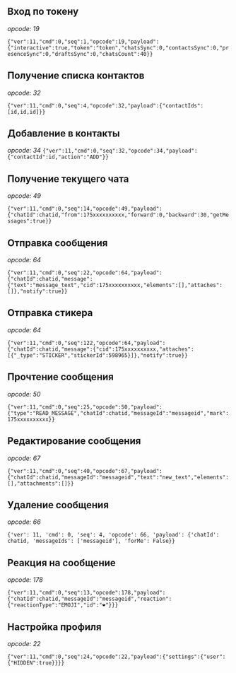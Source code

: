 ## Вход по токену

*opcode: 19*

```{"ver":11,"cmd":0,"seq":1,"opcode":19,"payload":{"interactive":true,"token":"token","chatsSync":0,"contactsSync":0,"presenceSync":0,"draftsSync":0,"chatsCount":40}}```


## Получение списка контактов

*opcode: 32*

```{"ver":11,"cmd":0,"seq":4,"opcode":32,"payload":{"contactIds":[id,id,id]}}```


## Добавление в контакты

*opcode: 34*
```{"ver":11,"cmd":0,"seq":32,"opcode":34,"payload":{"contactId":id,"action":"ADD"}}```


## Получение текущего чата

*opcode: 49*

```{"ver":11,"cmd":0,"seq":14,"opcode":49,"payload":{"chatId":chatid,"from":175xxxxxxxxxx,"forward":0,"backward":30,"getMessages":true}}```


## Отправка сообщения

*opcode: 64*

```{"ver":11,"cmd":0,"seq":22,"opcode":64,"payload":{"chatId":chatid,"message":{"text":"message_text","cid":175xxxxxxxxxx,"elements":[],"attaches":[]},"notify":true}}```


## Отправка стикера

*opcode: 64*

```{"ver":11,"cmd":0,"seq":122,"opcode":64,"payload":{"chatId":chatid,"message":{"cid":175xxxxxxxxxx,"attaches":[{"_type":"STICKER","stickerId":598965}]},"notify":true}}```


## Прочтение сообщения

*opcode: 50*

```{"ver":11,"cmd":0,"seq":25,"opcode":50,"payload":{"type":"READ_MESSAGE","chatId":chatid,"messageId":"messageid","mark":175xxxxxxxxxx}}```


## Редактирование сообщения

*opcode: 67*

```{"ver":11,"cmd":0,"seq":40,"opcode":67,"payload":{"chatId":chatid,"messageId":"messageid","text":"new_text","elements":[],"attachments":[]}}```


## Удаление сообщения

*opcode: 66*

```{'ver': 11, 'cmd': 0, 'seq': 4, 'opcode': 66, 'payload': {'chatId': chatid, 'messageIds': ['messageid'], 'forMe': False}}```


## Реакция на сообщение

*opcode: 178*

```{"ver":11,"cmd":0,"seq":13,"opcode":178,"payload":{"chatId":chatid,"messageId":"messageid","reaction":{"reactionType":"EMOJI","id":"❤️"}}}```


## Настройка профиля

*opcode: 22*

```{"ver":11,"cmd":0,"seq":24,"opcode":22,"payload":{"settings":{"user":{"HIDDEN":true}}}}```


